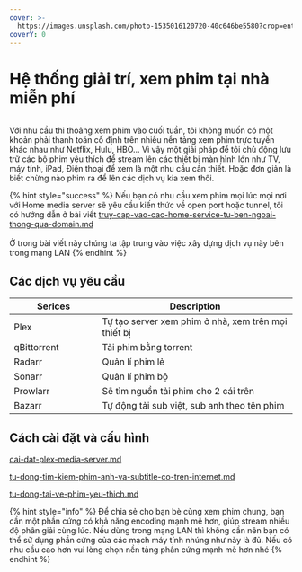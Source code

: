 ```yaml
---
cover: >-
  https://images.unsplash.com/photo-1535016120720-40c646be5580?crop=entropy&cs=srgb&fm=jpg&ixid=M3wxOTcwMjR8MHwxfHNlYXJjaHwzfHxNb3ZpZXxlbnwwfHx8fDE3MTY3OTg1NjV8MA&ixlib=rb-4.0.3&q=85
coverY: 0
---
```


# Hệ thống giải trí, xem phim tại nhà miễn phí

<div data-full-width="true">

<img src="https://egg.d.pr/i/KB4YQS.jpg" alt="">

</div>

Với nhu cầu thi thoảng xem phim vào cuối tuần, tôi không muốn có một khoản phải thanh toán cố định trên nhiều nền tảng xem phim trực tuyến khác nhau như Netflix, Hulu, HBO... Vì vậy một giải pháp để tôi chủ động lưu trữ các bộ phim yêu thích để stream lên các thiết bị màn hình lớn như TV, máy tính, iPad, Điện thoại để xem là một nhu cầu cần thiết. Hoặc đơn giản là biết chừng nào phim ra để lên các dịch vụ kia xem thôi.

{% hint style="success" %}
Nếu bạn có nhu cầu xem phim mọi lúc mọi nơi với Home media server sẽ yêu cầu kiến thức về open port hoặc tunnel, tôi có hướng dẫn ở bài viết [truy-cap-vao-cac-home-service-tu-ben-ngoai-thong-qua-domain.md](../../pro-tips/truy-cap-vao-cac-home-service-tu-ben-ngoai-thong-qua-domain.md "mention")\
\
Ở trong bài viết này chúng ta tập trung vào việc xây dựng dịch vụ này bên trong mạng LAN
{% endhint %}

## Các dịch vụ yêu cầu

<table><thead><tr><th width="141">Serices</th><th>Description</th></tr></thead><tbody><tr><td>Plex</td><td>Tự tạo server xem phim ở nhà, xem trên mọi thiết bị</td></tr><tr><td>qBittorrent</td><td>Tải phim bằng torrent</td></tr><tr><td>Radarr</td><td>Quản lí phim lẻ</td></tr><tr><td>Sonarr</td><td>Quản lí phim bộ</td></tr><tr><td>Prowlarr</td><td>Sẽ tìm nguồn tải phim cho 2 cái trên</td></tr><tr><td>Bazarr</td><td>Tự động tải sub việt, sub anh theo tên phim</td></tr></tbody></table>

## Cách cài đặt và cấu hình

[cai-dat-plex-media-server.md](cai-dat-plex-media-server.md "mention")

[tu-dong-tim-kiem-phim-anh-va-subtitle-co-tren-internet.md](tu-dong-tim-kiem-phim-anh-va-subtitle-co-tren-internet.md "mention")

[tu-dong-tai-ve-phim-yeu-thich.md](tu-dong-tai-ve-phim-yeu-thich.md "mention")

{% hint style="info" %}
Để chia sẻ cho bạn bè cùng xem phim chung, bạn cần một phần cứng có khả năng encoding mạnh mẽ hơn, giúp stream nhiều độ phân giải cùng lúc. Nếu dùng trong mạng LAN thì không cần nên bạn có thể sử dụng phần cứng của các mạch máy tính nhúng như này là đủ. Nếu có nhu cầu cao hơn vui lòng chọn nền tảng phần cứng mạnh mẽ hơn nhé
{% endhint %}
